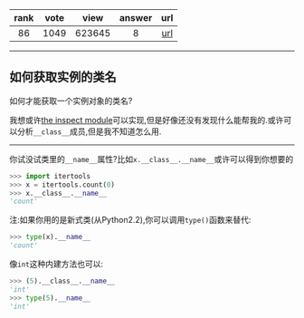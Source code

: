 
| rank | vote | view | answer | url |
|:-:|:-:|:-:|:-:|:-:|
|86|1049|623645|8| [url](http://stackoverflow.com/questions/510972/getting-the-class-name-of-an-instance) |
***

## 如何获取实例的类名

如何才能获取一个实例对象的类名?

我想或许[the inspect module](https://docs.python.org/library/inspect)可以实现,但是好像还没有发现什么能帮我的.或许可以分析`__class__`成员,但是我不知道怎么用.

***

你试没试类里的`__name__`属性?比如`x.__class__.__name__`或许可以得到你想要的

```python
>>> import itertools
>>> x = itertools.count(0)
>>> x.__class__.__name__
'count'
```

注:如果你用的是新式类(从Python2.2),你可以调用`type()`函数来替代:

```python
>>> type(x).__name__
'count'
```

像`int`这种内建方法也可以:

```python
>>> (5).__class__.__name__
'int'
>>> type(5).__name__
'int'
```